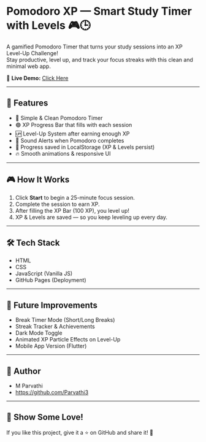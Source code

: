 # Pomodoro XP — Smart Study Timer with Levels 🎮🕒

A gamified Pomodoro Timer that turns your study sessions into an XP Level-Up Challenge!  
Stay productive, level up, and track your focus streaks with this clean and minimal web app.

🔗 **Live Demo:** [Click Here](https://Parvathi3.github.io/pomodoro-xp/)

---

## 🚀 Features
- 🎯 Simple & Clean Pomodoro Timer
- 🟣 XP Progress Bar that fills with each session
- 🆙 Level-Up System after earning enough XP
- 🔔 Sound Alerts when Pomodoro completes
- 💾 Progress saved in LocalStorage (XP & Levels persist)
- 🔥 Smooth animations & responsive UI

---

## 🎮 How It Works
1. Click **Start** to begin a 25-minute focus session.
2. Complete the session to earn XP.
3. After filling the XP Bar (100 XP), you level up!
4. XP & Levels are saved — so you keep leveling up every day.

---

## 🛠️ Tech Stack
- HTML
- CSS
- JavaScript (Vanilla JS)
- GitHub Pages (Deployment)

---

## 🌟 Future Improvements
- Break Timer Mode (Short/Long Breaks)
- Streak Tracker & Achievements
- Dark Mode Toggle
- Animated XP Particle Effects on Level-Up
- Mobile App Version (Flutter)

---


## 🙌 Author
- M Parvathi
- https://github.com/Parvathi3

---

## 📢 Show Some Love!
If you like this project, give it a ⭐ on GitHub and share it! 🚀
